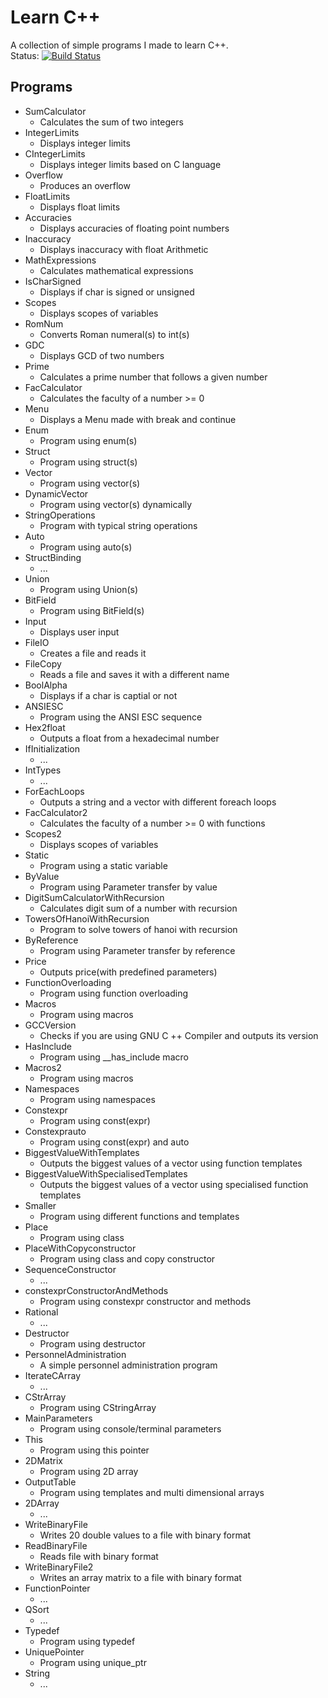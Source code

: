# Learn C++

A collection of simple programs I made to learn C++.  
Status: [![Build Status](https://travis-ci.com/GamesTrap/LearnCPP.svg?branch=master)](https://travis-ci.com/GamesTrap/LearnCPP)

## Programs

- SumCalculator
	- Calculates the sum of two integers
- IntegerLimits
	- Displays integer limits
- CIntegerLimits
	- Displays integer limits based on C language
- Overflow
	- Produces an overflow
- FloatLimits
	- Displays float limits
- Accuracies
	- Displays accuracies of floating point numbers
- Inaccuracy
	- Displays inaccuracy with float Arithmetic
- MathExpressions
	- Calculates mathematical expressions
- IsCharSigned
	- Displays if char is signed or unsigned
- Scopes
	- Displays scopes of variables
- RomNum
	- Converts Roman numeral(s) to int(s)
- GDC
	- Displays GCD of two numbers
- Prime
	- Calculates a prime number that follows a given number
- FacCalculator
	- Calculates the faculty of a number >= 0
- Menu
	- Displays a Menu made with break and continue
- Enum
	- Program using enum(s)
- Struct
	- Program using struct(s)
- Vector
	- Program using vector(s)
- DynamicVector
	- Program using vector(s) dynamically
- StringOperations
	- Program with typical string operations
- Auto
	- Program using auto(s)
- StructBinding
	- ...
- Union
	- Program using Union(s)
- BitField
	- Program using BitField(s)
- Input
	- Displays user input
- FileIO
	- Creates a file and reads it
- FileCopy
	- Reads a file and saves it with a different name
- BoolAlpha
	- Displays if a char is captial or not
- ANSIESC
	- Program using the ANSI ESC sequence
- Hex2float
	- Outputs a float from a hexadecimal number
- IfInitialization
	- ...
- IntTypes
	- ...
- ForEachLoops
	- Outputs a string and a vector with different foreach loops
- FacCalculator2
	- Calculates the faculty of a number >= 0 with functions
- Scopes2
	- Displays scopes of variables
- Static
	- Program using a static variable
- ByValue
	- Program using Parameter transfer by value
- DigitSumCalculatorWithRecursion
	- Calculates digit sum of a number with recursion
- TowersOfHanoiWithRecursion
	- Program to solve towers of hanoi with recursion
- ByReference
	- Program using Parameter transfer by reference
- Price
	- Outputs price(with predefined parameters)
- FunctionOverloading
	- Program using function overloading
- Macros
	- Program using macros
- GCCVersion
	- Checks if you are using GNU C ++ Compiler and outputs its version
- HasInclude
	- Program using __has_include macro
- Macros2
	- Program using macros
- Namespaces
	- Program using namespaces
- Constexpr
	- Program using const(expr)
- Constexprauto
	- Program using const(expr) and auto
- BiggestValueWithTemplates
	- Outputs the biggest values of a vector using function templates
- BiggestValueWithSpecialisedTemplates
	- Outputs the biggest values of a vector using specialised function templates
- Smaller
	- Program using different functions and templates
- Place
	- Program using class
- PlaceWithCopyconstructor
	- Program using class and copy constructor
- SequenceConstructor
	- ...
- constexprConstructorAndMethods
	- Program using constexpr constructor and methods
- Rational
	- ...
- Destructor
	- Program using destructor
- PersonnelAdministration
	- A simple personnel administration program
- IterateCArray
	- ...
- CStrArray
	- Program using CStringArray
- MainParameters
	- Program using console/terminal parameters
- This
	- Program using this pointer
- 2DMatrix
	- Program using 2D array
- OutputTable
	- Program using templates and multi dimensional arrays
- 2DArray
	- ...
- WriteBinaryFile
	- Writes 20 double values to a file with binary format
- ReadBinaryFile
	- Reads file with binary format
- WriteBinaryFile2
	- Writes an array matrix to a file with binary format
- FunctionPointer
	- ...
- QSort
	- ...
- Typedef
	- Program using typedef
- UniquePointer
	- Program using unique_ptr
- String
	- ...